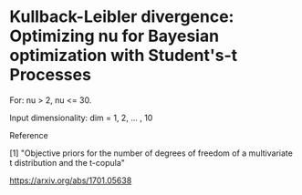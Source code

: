 # Kullback-Leibler divergence: Optimizing nu for Bayesian optimization with Student's-t Processes

For: nu > 2, nu <= 30.

Input dimensionality: dim = 1, 2, ... , 10

Reference

[1] "Objective priors for the number of degrees of freedom of a multivariate t distribution and the t-copula"

https://arxiv.org/abs/1701.05638
